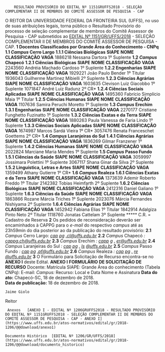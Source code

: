         RESULTADO PROVISÓRIO DO EDITAL Nº 1151GRUFFS2018 - SELEÇÃO COMPLEMENTAR II DE MEMBROS DO COMITÊ ASSESSOR DE PESQUISA - CAP  

 O REITOR DA UNIVERSIDADE FEDERAL DA FRONTEIRA SUL (UFFS), no uso de suas atribuições legais, torna público o Resultado Provisório do processo de seleção complementar de membros do Comitê Assessor de Pesquisa - CAP submetidos ao [EDITAL Nº 1151/GR/UFFS/2018](https://www.uffs.edu.br/atos-normativos/edital/gr/2018-1151) - SELEÇÃO COMPLEMENTAR II DE MEMBROS DO COMITÊ ASSESSOR DE PESQUISA - CAP.  **1 Docentes Classificados por Grande Área do Conhecimento - CNPq** **1.1 *Campus*  Cerro Largo** **1.1.1 Ciências Biológicas**     **SIAPE**   **NOME**   **CLASSIFICAÇÃO**   **VAGA**     1886218   Nessana Dartora   1º   Suplente     **1.2 *Campus*  Chapecó** **1.2.1 Ciências Biológicas**     **SIAPE**   **NOME**   **CLASSIFICAÇÃO**   **VAGA**     2243560   Andréia Machado Cardoso   1º   Suplente     **1.2.2 Engenharias**     **SIAPE**   **NOME**   **CLASSIFICAÇÃO**   **VAGA**     1929221   João Paulo Bender   1º   Titular     1936043   Guilherme Martinez Mibielli   2º   Suplente     **1.2.3 Ciências Agrárias**     **SIAPE**   **NOME**   **CLASSIFICAÇÃO**   **VAGA**     1603635   Clevison Luiz Giacobbo   1º   Suplente     1071847   André Luiz Radunz   2º   CR*     **1.2.4 Ciências Sociais Aplicadas**     **SIAPE**   **NOME**   **CLASSIFICAÇÃO**   **VAGA**     1495360   Fabrício Simplício Maia   1º   Titular     **1.2.5 Ciências Humanas**     **SIAPE**   **NOME**   **CLASSIFICAÇÃO**   **VAGA**     1107636   Samira Peruchi Moretto   1º   Suplente     **1.3 *Campus*  Erechim** **1.3.1 Engenharias**     **SIAPE**   **NOME**   **CLASSIFICAÇÃO**   **VAGA**     2270177   Cristiane Funghetto Fuzinatto   1º   Suplente     **1.3.2 Ciências Exatas e da Terra**     **SIAPE**   **NOME**   **CLASSIFICAÇÃO**   **VAGA**     1880263   Paula Vanessa de Faria Lindo   1º   Suplente     **1.3.3 Ciências Sociais Aplicadas**     **SIAPE**   **NOME**   **CLASSIFICAÇÃO**   **VAGA**     1674987   Marcos Sardá Vieira   1º   CR*     3057476   Renata Franceschet Goettems   2º   CR*     **1.4 *Campus*  Laranjeiras do Sul** **1.4.1 Ciências Agrárias**     **SIAPE**   **NOME**   **CLASSIFICAÇÃO**   **VAGA**     1836269   Gilmar Franzener   1º   Suplente     **1.4.2 Ciências Humanas**     **SIAPE**   **NOME**   **CLASSIFICAÇÃO**   **VAGA**     2022824   Marciane Maria Mendes   1º   Suplente     **1.5 *Campus*  Passo Fundo** **1.5.1 Ciências da Saúde**     **SIAPE**   **NOME**   **CLASSIFICAÇÃO**   **VAGA**     3059997   Jossimara Polettini   1º   Suplente     3067117   Shana Ginar da Silva   2º   Suplente     **1.5.2 Linguística, Letras e Artes**     **SIAPE**   **NOME**   **CLASSIFICAÇÃO**   **VAGA**     1359499   Athany Gutierre   1º   CR*     **1.6 *Campus*  Realeza** **1.6.1 Ciências Exatas e da Terra**     **SIAPE**   **NOME**   **CLASSIFICAÇÃO**   **VAGA**     1373639   Ademir Roberto Freddo   1º   Titular     2142382   Tobias Heimfarth   2º   Suplente     **1.6.2 Ciências Biológicas**     **SIAPE**   **NOME**   **CLASSIFICAÇÃO**   **VAGA**     2412316   Daniel Galiano   1º   Suplente     **1.6.3 Ciências da Saúde**     **SIAPE**   **NOME**   **CLASSIFICAÇÃO**   **VAGA**     1863866   Rozane Márcia Triches   1º   Suplente     2023076   Márcia Fernandes Nishiyama   2º   Suplente     **1.6.4 Ciências Agrárias**     **SIAPE**   **NOME**   **CLASSIFICAÇÃO**   **VAGA**     1452942   Fabiana Elias   1º   Titular     1842914   Adalgiza Pinto Neto   2º   Titular     1118760   Jonatas Cattelam   3º   Suplente     *****  C.R. = Cadastro de Reserva   **2**  Os pedidos de reconsideração deverão ser encaminhados à CAPPG para o *e-mail*  do respectivo *campus*  até as 23h59min do dia posterior ao da publicação do resultado provisório: **2.1**  *Campus*  Cerro Largo:  [*cap*](mailto:cappg.cl@uffs.edu.br) [*pg*](mailto:cappg.cl@uffs.edu.br) [*.cl@uffs.edu.br*](mailto:cappg.cl@uffs.edu.br) **2.2**  *Campus*  Chapecó *:*   [*cappg.ch@uffs.edu.br*](mailto:cappg.ch@uffs.edu.br) **2.3**  *Campus*  Erechim *:*   [*capp*](mailto:cappg.er@uffs.edu.br) [*g*](mailto:cappg.er@uffs.edu.br) [*.*](mailto:cappg.er@uffs.edu.br) [*er@uffs.edu.br*](mailto:cappg.er@uffs.edu.br) **2.4**  *Campus*  Laranjeiras do Sul *:*   [*cap*](mailto:cappg.ls@uffs.edu.br) [*pg*](mailto:cappg.ls@uffs.edu.br) [*.*](mailto:cappg.ls@uffs.edu.br) [*ls*](mailto:cappg.ls@uffs.edu.br) [*@uffs.edu.br*](mailto:cappg.ls@uffs.edu.br) **2.5**  *Campus*  Passo Fundo *:*   [*cap*](mailto:cap.pf@uffs.edu.br) [*pg*](mailto:cap.pf@uffs.edu.br) [*.pf@uffs.edu.br*](mailto:cap.pf@uffs.edu.br) **2.6**  *Campus*  Realeza *:*   [*cap*](mailto:cap.pf@uffs.edu.br) [*pg*](mailto:cap.pf@uffs.edu.br) [*.*](mailto:cap.pf@uffs.edu.br) [*re*](mailto:cap.pf@uffs.edu.br) [*@uffs.edu.br*](mailto:cap.pf@uffs.edu.br)   **3**  O Formulário para Solicitação de Recurso encontra-se no **ANEXO I**  deste Edital.   **ANEXO I**  **FORMULÁRIO DE SOLICITAÇÃO DE RECURSO**       Docente:     Matrícula SIAPE:     Grande Área do conhecimento (Tabela CNPq):     E-mail:     *Campus:*     Recurso:                                                                               Local e Data     Nome e Assinatura    **Data do ato:** Chapecó-SC, 18 de dezembro de 2018.   
 **Data de publicação:**  18 de dezembro de 2018. 

    Jaime Giolo   
 Reitor 

     Anexos   [ANEXO I - EDITAL Nº 1206GRUFFS2018 - RESULTADO PROVISÓRIO DO EDITAL Nº 1151GRUFFS2018 - SELEÇÃO COMPLEMENTAR II DE MEMBROS DO COMITÊ ASSESSOR DE PESQUISA - CAP - ANEXO I](https://www.uffs.edu.br/atos-normativos/edital/gr/2018-1206/@@download/anexo1)  

    Documento Histórico  [EDITAL Nº 1206/GR/UFFS/2018](https://www.uffs.edu.br/atos-normativos/edital/gr/2018-1206/@@download/documento_historico)     
      